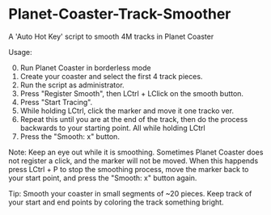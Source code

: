# Planet-Coaster-Track-Smoother
A 'Auto Hot Key' script to smooth 4M tracks in Planet Coaster

Usage:

0. Run Planet Coaster in borderless mode
1. Create your coaster and select the first 4 track pieces.
2. Run the script as administrator.
3. Press "Register Smooth", then LCtrl + LClick on the smooth button.
4. Press "Start Tracing".
5. While holding LCtrl, click the marker and move it one tracko ver.
6. Repeat this until you are at the end of the track, then do the process backwards to your starting point. All while holding LCtrl
7. Press the "Smooth: x" button.

Note: 
Keep an eye out while it is smoothing. Sometimes Planet Coaster does not register a click, and the marker will not be moved.
When this happends press LCtrl + P to stop the smoothing process, move the marker back to your start point, and press the "Smooth: x" button again.

Tip:
Smooth your coaster in small segments of ~20 pieces.
Keep track of your start and end points by coloring the track something bright.
